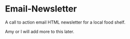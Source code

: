 # Email-Newsletter
A call to action email HTML newsletter for a local food shelf.

Amy or I will add more to this later.
